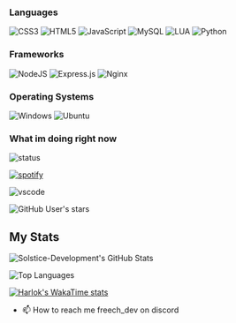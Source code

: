 ### Languages
![CSS3](https://img.shields.io/badge/css3-%231572B6.svg?style=for-the-badge&logo=css3&logoColor=white) 
![HTML5](https://img.shields.io/badge/html5-%23E34F26.svg?style=for-the-badge&logo=html5&logoColor=white) 
![JavaScript](https://img.shields.io/badge/javascript-%23323330.svg?style=for-the-badge&logo=javascript&logoColor=%23F7DF1E)
![MySQL](https://img.shields.io/badge/mysql-%2300f.svg?style=for-the-badge&logo=mysql&logoColor=white)
![LUA](https://img.shields.io/badge/Lua-2C2D72?style=for-the-badge&logo=lua&logoColor=white)
![Python](https://img.shields.io/badge/Python-3776AB?style=for-the-badge&logo=python&logoColor=white)

### Frameworks
![NodeJS](https://img.shields.io/badge/node.js-6DA55F?style=for-the-badge&logo=node.js&logoColor=white)
![Express.js](https://img.shields.io/badge/express.js-%23404d59.svg?style=for-the-badge&logo=express&logoColor=%2361DAFB)
![Nginx](https://img.shields.io/badge/nginx-%23009639.svg?style=for-the-badge&logo=nginx&logoColor=white)

### Operating Systems
![Windows](https://img.shields.io/badge/Windows-0078D6?style=for-the-badge&logo=windows&logoColor=white)
![Ubuntu](https://img.shields.io/badge/Ubuntu-E95420?style=for-the-badge&logo=ubuntu&logoColor=white)

### What im doing right now
![status](https://api.statusbadges.me/badge/status/889146177440874536?simple=true&style=for-the-badge)

[![spotify](https://api.statusbadges.me/badge/spotify/889146177440874536?style=for-the-badge)](https://api.statusbadges.me/openspotify/889146177440874536)

![vscode](https://api.statusbadges.me/badge/vscode/889146177440874536?style=for-the-badge)


![GitHub User's stars](https://img.shields.io/github/stars/freech-dev)

## My Stats

![Solstice-Development's GitHub Stats](https://github-readme-stats.vercel.app/api?username=freech-dev&show_icons=true&count_private=true&theme=transparent)

![Top Languages](https://github-readme-stats.vercel.app/api/top-langs/?username=freech-dev&layout=compact&theme=transparent)

[![Harlok's WakaTime stats](https://github-readme-stats.vercel.app/api/wakatime?username=Freech)](https://github.com/anuraghazra/github-readme-stats)

- 📫 How to reach me freech_dev on discord
